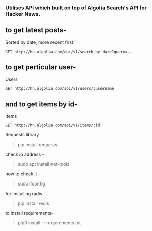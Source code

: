 ### Utilises API which built on top of Algolia Search's API for Hacker News.

## to get latest posts-

Sorted by date, more recent first
```
GET http://hn.algolia.com/api/v1/search_by_date?query=...
```

## to get perticular user-

Users
```
GET http://hn.algolia.com/api/v1/users/:username
```
## and to get items by id-

Items
```
GET http://hn.algolia.com/api/v1/items/:id
```
Requests library

> pip install requests


check ip address -
> sudo apt install net-tools

now to check it -
> sudo ifconfig


for installing radis 

> pip install redis


to install requirements- 

> pip3 install -r requirements.txt


